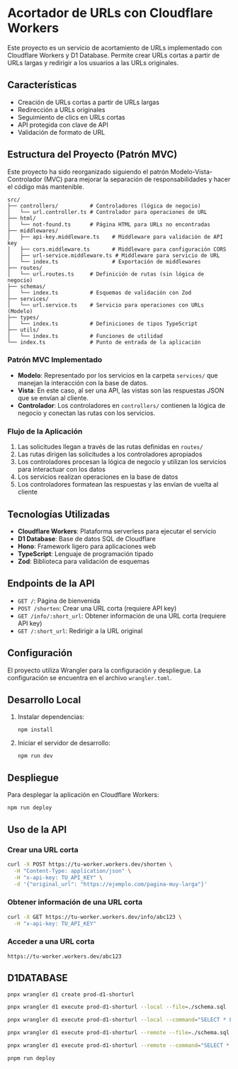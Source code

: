 # Acortador de URLs con Cloudflare Workers

Este proyecto es un servicio de acortamiento de URLs implementado con Cloudflare Workers y D1 Database. Permite crear URLs cortas a partir de URLs largas y redirigir a los usuarios a las URLs originales.

## Características

- Creación de URLs cortas a partir de URLs largas
- Redirección a URLs originales
- Seguimiento de clics en URLs cortas
- API protegida con clave de API
- Validación de formato de URL

## Estructura del Proyecto (Patrón MVC)

Este proyecto ha sido reorganizado siguiendo el patrón Modelo-Vista-Controlador (MVC) para mejorar la separación de responsabilidades y hacer el código más mantenible.

```
src/
├── controllers/          # Controladores (lógica de negocio)
│   └── url.controller.ts # Controlador para operaciones de URL
├── html/
│   └── not-found.ts      # Página HTML para URLs no encontradas
├── middlewares/
│   ├── api-key.middleware.ts    # Middleware para validación de API key
│   ├── cors.middleware.ts       # Middleware para configuración CORS
│   ├── url-service.middleware.ts # Middleware para servicio de URL
│   └── index.ts                 # Exportación de middlewares
├── routes/
│   └── url.routes.ts     # Definición de rutas (sin lógica de negocio)
├── schemas/
│   └── index.ts          # Esquemas de validación con Zod
├── services/
│   └── url.service.ts    # Servicio para operaciones con URLs (Modelo)
├── types/
│   └── index.ts          # Definiciones de tipos TypeScript
├── utils/
│   └── index.ts          # Funciones de utilidad
└── index.ts              # Punto de entrada de la aplicación
```

### Patrón MVC Implementado

- **Modelo**: Representado por los servicios en la carpeta `services/` que manejan la interacción con la base de datos.
- **Vista**: En este caso, al ser una API, las vistas son las respuestas JSON que se envían al cliente.
- **Controlador**: Los controladores en `controllers/` contienen la lógica de negocio y conectan las rutas con los servicios.

### Flujo de la Aplicación

1. Las solicitudes llegan a través de las rutas definidas en `routes/`
2. Las rutas dirigen las solicitudes a los controladores apropiados
3. Los controladores procesan la lógica de negocio y utilizan los servicios para interactuar con los datos
4. Los servicios realizan operaciones en la base de datos
5. Los controladores formatean las respuestas y las envían de vuelta al cliente

## Tecnologías Utilizadas

- **Cloudflare Workers**: Plataforma serverless para ejecutar el servicio
- **D1 Database**: Base de datos SQL de Cloudflare
- **Hono**: Framework ligero para aplicaciones web
- **TypeScript**: Lenguaje de programación tipado
- **Zod**: Biblioteca para validación de esquemas

## Endpoints de la API

- `GET /`: Página de bienvenida
- `POST /shorten`: Crear una URL corta (requiere API key)
- `GET /info/:short_url`: Obtener información de una URL corta (requiere API key)
- `GET /:short_url`: Redirigir a la URL original

## Configuración

El proyecto utiliza Wrangler para la configuración y despliegue. La configuración se encuentra en el archivo `wrangler.toml`.

## Desarrollo Local

1. Instalar dependencias:

   ```
   npm install
   ```

2. Iniciar el servidor de desarrollo:
   ```
   npm run dev
   ```

## Despliegue

Para desplegar la aplicación en Cloudflare Workers:

```
npm run deploy
```

## Uso de la API

### Crear una URL corta

```bash
curl -X POST https://tu-worker.workers.dev/shorten \
  -H "Content-Type: application/json" \
  -H "x-api-key: TU_API_KEY" \
  -d '{"original_url": "https://ejemplo.com/pagina-muy-larga"}'
```

### Obtener información de una URL corta

```bash
curl -X GET https://tu-worker.workers.dev/info/abc123 \
  -H "x-api-key: TU_API_KEY"
```

### Acceder a una URL corta

```
https://tu-worker.workers.dev/abc123
```

## D1DATABASE

```bash
pnpx wrangler d1 create prod-d1-shorturl

pnpx wrangler d1 execute prod-d1-shorturl --local --file=./schema.sql

pnpx wrangler d1 execute prod-d1-shorturl --local --command="SELECT * FROM URLS"
```

```bash
pnpx wrangler d1 execute prod-d1-shorturl --remote --file=./schema.sql

pnpx wrangler d1 execute prod-d1-shorturl --remote --command="SELECT * FROM URLS"

pnpm run deploy
```
